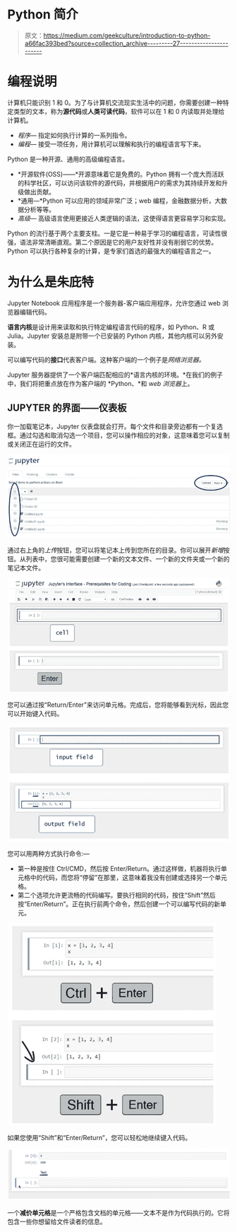 # Python 简介

> 原文：<https://medium.com/geekculture/introduction-to-python-a66fac393bed?source=collection_archive---------27----------------------->

# 编程说明

计算机只能识别 1 和 0。为了与计算机交流现实生活中的问题，你需要创建一种特定类型的文本，称为**源代码**或**人类可读代码**，软件可以在 1 和 0 内读取并处理给计算机。

*   *程序—* 指定如何执行计算的一系列指令。
*   *编程—* 接受一项任务，用计算机可以理解和执行的编程语言写下来。

Python 是一种开源、通用的高级编程语言。

*   *开源软件(OSS)——*开源意味着它是免费的。Python 拥有一个庞大而活跃的科学社区，可以访问该软件的源代码，并根据用户的需求为其持续开发和升级做出贡献。
*   *通用—*Python 可以应用的领域非常广泛；web 编程，金融数据分析，大数据分析等等。
*   *高级—* 高级语言使用更接近人类逻辑的语法，这使得语言更容易学习和实现。

Python 的流行基于两个主要支柱。一是它是一种易于学习的编程语言，可读性很强，语法非常清晰直观。第二个原因是它的用户友好性并没有削弱它的优势。Python 可以执行各种复杂的计算，是专家们首选的最强大的编程语言之一。

# 为什么是朱庇特

Jupyter Notebook 应用程序是一个服务器-客户端应用程序，允许您通过 web 浏览器编辑代码。

**语言内核**是设计用来读取和执行特定编程语言代码的程序，如 Python、R 或 Julia。Jupyter 安装总是附带一个已安装的 Python 内核，其他内核可以另外安装。

可以编写代码的**接口**代表客户端。这种客户端的一个例子是*网络浏览器。*

Jupyter 服务器提供了一个客户端匹配相应的*语言内核的环境。*在我们的例子中，我们将把重点放在作为客户端的 *Python、*和 *web 浏览器*上。

## JUPYTER 的界面——仪表板

你一加载笔记本，Jupyter 仪表盘就会打开。每个文件和目录旁边都有一个复选框。通过勾选和取消勾选一个项目，您可以操作相应的对象，这意味着您可以复制或关闭正在运行的文件。

![](img/d420431cfab3cb5bf4946f143152926d.png)

通过右上角的*上传*按钮，您可以将笔记本上传到您所在的目录。你可以展开*新增*按钮。从列表中，您很可能需要创建一个新的文本文件、一个新的文件夹或一个新的笔记本文件。

![](img/2c037ebec06107666cda7a4f584d29ee.png)

您可以通过按“Return/Enter”来访问单元格。完成后，您将能够看到光标，因此您可以开始键入代码。

![](img/e8b34aeed2f818cc4647004d7354e946.png)

您可以用两种方式执行命令:—

*   第一种是按住 Ctrl/CMD，然后按 Enter/Return。通过这样做，机器将执行单元格中的代码，而您将“停留”在那里，这意味着我没有创建或选择另一个单元格。
*   第二个选项允许更流畅的代码编写。要执行相同的代码，按住“Shift”然后按“Enter/Return”。正在执行前两个命令，然后创建一个可以编写代码的新单元。

![](img/d7154f0df7eef7d8c879c4afccca2d0c.png)

如果您使用“Shift”和“Enter/Return”，您可以轻松地继续键入代码。

![](img/614da52ac6767a135112c327441279d3.png)

一个**减价单元格**是一个严格包含文档的单元格——文本不是作为代码执行的。它将包含一些你想留给文件读者的信息。